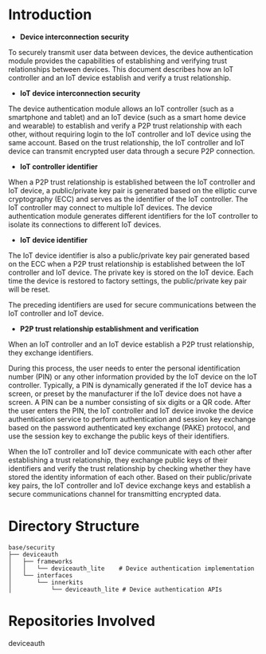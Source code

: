 # Introduction<a name="EN-US_TOPIC_0000001085515342"></a>

-   **Device interconnection security**

To securely transmit user data between devices, the device authentication module provides the capabilities of establishing and verifying trust relationships between devices. This document describes how an IoT controller and an IoT device establish and verify a trust relationship.

-   **IoT device interconnection security**

The device authentication module allows an IoT controller \(such as a smartphone and tablet\) and an IoT device \(such as a smart home device and wearable\) to establish and verify a P2P trust relationship with each other, without requiring login to the IoT controller and IoT device using the same account. Based on the trust relationship, the IoT controller and IoT device can transmit encrypted user data through a secure P2P connection.

-   **IoT controller identifier**

When a P2P trust relationship is established between the IoT controller and IoT device, a public/private key pair is generated based on the elliptic curve cryptography \(ECC\) and serves as the identifier of the IoT controller. The IoT controller may connect to multiple IoT devices. The device authentication module generates different identifiers for the IoT controller to isolate its connections to different IoT devices.

-   **IoT device identifier**

The IoT device identifier is also a public/private key pair generated based on the ECC when a P2P trust relationship is established between the IoT controller and IoT device. The private key is stored on the IoT device. Each time the device is restored to factory settings, the public/private key pair will be reset.

The preceding identifiers are used for secure communications between the IoT controller and IoT device.

-   **P2P trust relationship establishment and verification**

When an IoT controller and an IoT device establish a P2P trust relationship, they exchange identifiers.

During this process, the user needs to enter the personal identification number \(PIN\) or any other information provided by the IoT device on the IoT controller. Typically, a PIN is dynamically generated if the IoT device has a screen, or preset by the manufacturer if the IoT device does not have a screen. A PIN can be a number consisting of six digits or a QR code. After the user enters the PIN, the IoT controller and IoT device invoke the device authentication service to perform authentication and session key exchange based on the password authenticated key exchange \(PAKE\) protocol, and use the session key to exchange the public keys of their identifiers.

When the IoT controller and IoT device communicate with each other after establishing a trust relationship, they exchange public keys of their identifiers and verify the trust relationship by checking whether they have stored the identity information of each other. Based on their public/private key pairs, the IoT controller and IoT device exchange keys and establish a secure communications channel for transmitting encrypted data.

# Directory Structure<a name="EN-US_TOPIC_0000001085515522"></a>

```
base/security
├── deviceauth
│   ├── frameworks
│   │   └── deviceauth_lite    # Device authentication implementation
│   └── interfaces
│       └── innerkits
│           └── deviceauth_lite # Device authentication APIs
```

# Repositories Involved<a name="EN-US_TOPIC_0000001085355664"></a>

deviceauth
